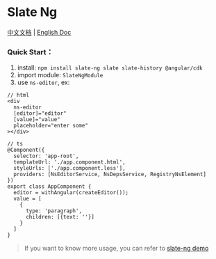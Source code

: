 # Slate Ng

[中文文档](https://chongqiangchen.github.io/slate-ng-doc/zh/) | [English Doc](https://chongqiangchen.github.io/slate-ng-doc/en/)

### Quick Start：

1. install: `npm install slate-ng slate slate-history @angular/cdk`
2. import module: `SlateNgModule`
3. use `ns-editor`, ex: 
```
// html
<div
  ns-editor
  [editor]="editor"
  [value]="value"
  placeholder="enter some"
></div>

// ts
@Component({
  selector: 'app-root',
  templateUrl: './app.component.html',
  styleUrls: ['./app.component.less'],
  providers: [NsEditorService, NsDepsService, RegistryNsElement]
})
export class AppComponent {
  editor = withAngular(createEditor());
  value = [
    {
      type: 'paragraph',
      children: [{text: ''}]
    }
  ]
}
```

> If you want to know more usage, you can refer to [slate-ng demo](https://github.com/chongqiangchen/slate-ng/tree/master)

